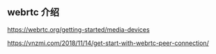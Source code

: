 ## webrtc 介绍
https://webrtc.org/getting-started/media-devices

https://vnzmi.com/2018/11/14/get-start-with-webrtc-peer-connection/
